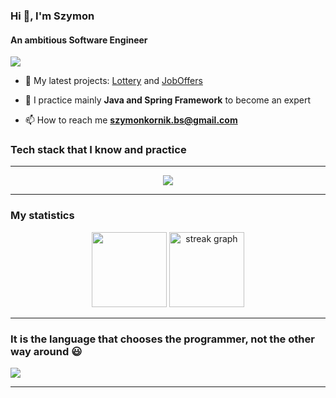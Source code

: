 <h3>Hi 👋, I'm Szymon</h3>
<h4>An ambitious Software Engineer</h4>

![](https://komarev.com/ghpvc/?username=szykor18)

- 🔭 My latest projects: [Lottery](https://github.com/szykor18/Lottery) and [JobOffers](https://github.com/szykor18/JobOffers)

- 🌱 I practice mainly **Java and Spring Framework** to become an expert

- 📫 How to reach me **szymonkornik.bs@gmail.com**

<h3 align="left">Tech stack that I know and practice</h3>
<p align="left">
</p>
<hr>
<p align="center">
  <a href="https://skillicons.dev">
    <img src="https://skillicons.dev/icons?i=java,spring,hibernate,postgresql,mysql,mongodb,redis,git,docker,linux,idea,maven,python,html,css" />
  </a>
</p>
<!-- <hr> -->
<!-- ![Szymon's GitHub stats](https://github-readme-stats.vercel.app/api?username=szykor18&show_icons=true&theme=gotham) -->
<hr>
<h3 align="left">My statistics</h3>
<div align="center">
  <img src="https://github-readme-stats.vercel.app/api/top-langs/?username=szykor18&layout=compact&theme=dark&hide_border=true" height="120"/>
  <img src="https://streak-stats.demolab.com?user=szykor18&locale=en&mode=daily&theme=dark&hide_border=true&date_format=j M[ Y]" height="120" alt="streak graph"  />
</div>
<hr>
<div>
  <h3>It is the language that chooses the programmer, not the other way around 😃</h3>
  <img src="https://github.com/szykor18/szykor18/assets/115345580/195de64c-2a4f-4013-9ce8-9b9a62735258" />
</div>
<hr>

